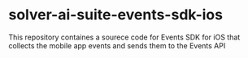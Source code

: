 # solver-ai-suite-events-sdk-ios
This repository containes a sourece code for Events SDK for iOS that collects the mobile app events and sends them to the Events API 
